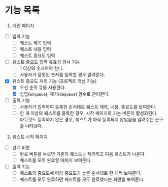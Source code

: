 # 기능 목록

1. 메인 페이지

- [ ] 입력 기능
  - [ ] 퀘스트 제목 입력
  - [ ] 퀘스트 내용 입력
  - [ ] 퀘스트 중요도 입력
- [ ] 퀘스트 중요도 입력 유효성 검사 기능
  - [ ] 1 이상의 숫자여야 한다.
  - [ ] 사용자가 잘못된 숫자를 입력할 경우 알려준다.
- [x] 퀘스트 중요도 처리 기능 (프로젝트 핵심 기능)
  - [x] 우선 순위 큐를 사용한다.
  - [x] 삽입(`enqueue`), 제거(`dequeue`) 함수로 관리한다.
- [ ] 출력 기능
  - [ ] 사용자가 입력하여 등록한 순서대로 퀘스트 제목, 내용, 중요도를 보여준다.
  - [ ] 한 개 이상의 퀘스트를 등록한 경우, 시작 페이지로 가는 버튼이 활성화된다.
  - [ ] 아무것도 등록하지 않은 경우, 퀘스트가 아직 등록되지 않았음을 알려주는 문구를 나타낸다.

2. 퀘스트 시작 페이지

- [ ] 완료 버튼
  - [ ] 완료 버튼을 누르면 기존의 퀘스트는 제거되고 다음 퀘스트가 나온다.
  - [ ] 퀘스트를 모두 완료할 때까지 보여준다.
- [ ] 출력 기능
  - [ ] 퀘스트의 중요도에 따라 중요도가 높은 순서대로 한 개씩 보여준다.
  - [ ] 퀘스트를 모두 완료하면 퀘스트를 모두 완료했다는 화면을 보여준다.
